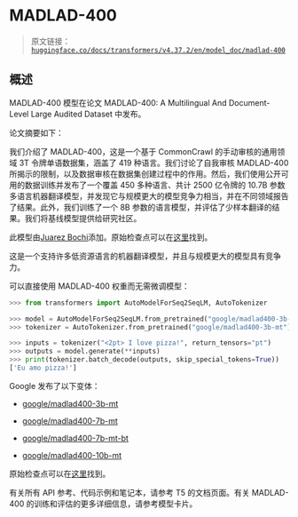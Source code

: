 # MADLAD-400

> 原文链接：[`huggingface.co/docs/transformers/v4.37.2/en/model_doc/madlad-400`](https://huggingface.co/docs/transformers/v4.37.2/en/model_doc/madlad-400)

## 概述

MADLAD-400 模型在论文 MADLAD-400: A Multilingual And Document-Level Large Audited Dataset 中发布。

论文摘要如下：

我们介绍了 MADLAD-400，这是一个基于 CommonCrawl 的手动审核的通用领域 3T 令牌单语数据集，涵盖了 419 种语言。我们讨论了自我审核 MADLAD-400 所揭示的限制，以及数据审核在数据集创建过程中的作用。然后，我们使用公开可用的数据训练并发布了一个覆盖 450 多种语言、共计 2500 亿令牌的 10.7B 参数多语言机器翻译模型，并发现它与规模更大的模型竞争力相当，并在不同领域报告了结果。此外，我们训练了一个 8B 参数的语言模型，并评估了少样本翻译的结果。我们将基线模型提供给研究社区。

此模型由[Juarez Bochi](https://huggingface.co/jbochi)添加。原始检查点可以在[这里](https://github.com/google-research/google-research/tree/master/madlad_400)找到。

这是一个支持许多低资源语言的机器翻译模型，并且与规模更大的模型具有竞争力。

可以直接使用 MADLAD-400 权重而无需微调模型：

```py
>>> from transformers import AutoModelForSeq2SeqLM, AutoTokenizer

>>> model = AutoModelForSeq2SeqLM.from_pretrained("google/madlad400-3b-mt")
>>> tokenizer = AutoTokenizer.from_pretrained("google/madlad400-3b-mt")

>>> inputs = tokenizer("<2pt> I love pizza!", return_tensors="pt")
>>> outputs = model.generate(**inputs)
>>> print(tokenizer.batch_decode(outputs, skip_special_tokens=True))
['Eu amo pizza!']
```

Google 发布了以下变体：

+   [google/madlad400-3b-mt](https://huggingface.co/google/madlad400-3b-mt)

+   [google/madlad400-7b-mt](https://huggingface.co/google/madlad400-7b-mt)

+   [google/madlad400-7b-mt-bt](https://huggingface.co/google/madlad400-7b-mt-bt)

+   [google/madlad400-10b-mt](https://huggingface.co/google/madlad400-10b-mt)

原始检查点可以在[这里](https://github.com/google-research/google-research/tree/master/madlad_400)找到。

有关所有 API 参考、代码示例和笔记本，请参考 T5 的文档页面。有关 MADLAD-400 的训练和评估的更多详细信息，请参考模型卡片。
